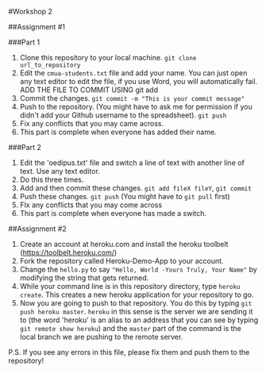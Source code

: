 #Workshop 2

##Assignment #1

###Part 1

1. Clone this repository to your local machine. `git clone url_to_repository`
2. Edit the `cmua-students.txt` file and  add your name. You can just open any text editor to edit the file, if you use Word, you will automatically fail. ADD THE FILE TO COMMIT USING git add
3. Commit the changes. `git commit -m "This is your commit message"`
4. Push to the repository. (You might have to ask me for permission if you didn't add your Github username to the spreadsheet). `git push`
5. Fix any conflicts that you may came across.
6. This part is complete when everyone has added their name.

###Part 2

1. Edit the 'oedipus.txt' file and switch a line of text with another line of text. Use any text editor.
2. Do this three times. 
3. Add and then commit these changes. `git add fileX fileY`, `git commit`
4. Push these changes. `git push` (You might have to `git pull` first)
5. FIx any conflicts that you may come across
6. This part is complete when everyone has made a switch.


##Assignment #2 

1. Create an account at heroku.com and install the heroku toolbelt (https://toolbelt.heroku.com/)
2. Fork the repository called Heroku-Demo-App to your account.
3. Change the `hello.py` to say `"Hello, World -Yours Truly, Your Name"` by modifying the string that gets returned.
4. While your command line is in this repository directory, type `heroku create`. This creates a new heroku application for your repository to go.
5. Now you are going to push to that repository. You do this by typing `git push heroku master`. `heroku` in this sense is the server we are sending it to (the word 'heroku' is an alias to an address that you can see by typing `git remote show heroku`) and the `master` part of the command is the local branch we are pushing to the remote server.


P.S. If you see any errors in this file, please fix them and push them to the repository!

 
 

